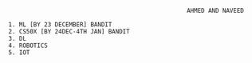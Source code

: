                                                      AHMED AND NAVEED

    1. ML [BY 23 DECEMBER] BANDIT
    2. CS50X [BY 24DEC-4TH JAN] BANDIT
    3. DL
    4. ROBOTICS
    5. IOT

